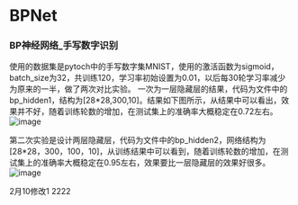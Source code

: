 # BPNet
### BP神经网络_手写数字识别


使用的数据集是pytoch中的手写数字集MNIST，使用的激活函数为sigmoid，batch_size为32，共训练120，学习率初始设置为0.01，以后每30轮学习率减少为原来的一半，做了两次对比实验。
一次为一层隐藏层的结果，代码为文件中的bp_hidden1，结构为[28*28,300,10]。结果如下图所示，从结果中可以看出，效果并不好，随着训练轮数的增加，在测试集上的准确率大概稳定在0.72左右。
![image](https://user-images.githubusercontent.com/69356569/195749666-d98b66da-8bdf-4bc9-93dd-ad3cf6c0ac17.png)


第二次实验是设计两层隐藏层，代码为文件中的bp_hidden2，网络结构为[28*28，300，100，10]，从训练结果中可以看到，随着训练轮数的增加，在测试集上的准确率大概稳定在0.95左右，效果要比一层隐藏层的效果好很多。
![image](https://user-images.githubusercontent.com/69356569/195749712-debb654c-0644-4cc1-bc44-c66ddf0af7c0.png)


2月10修改1
2222
